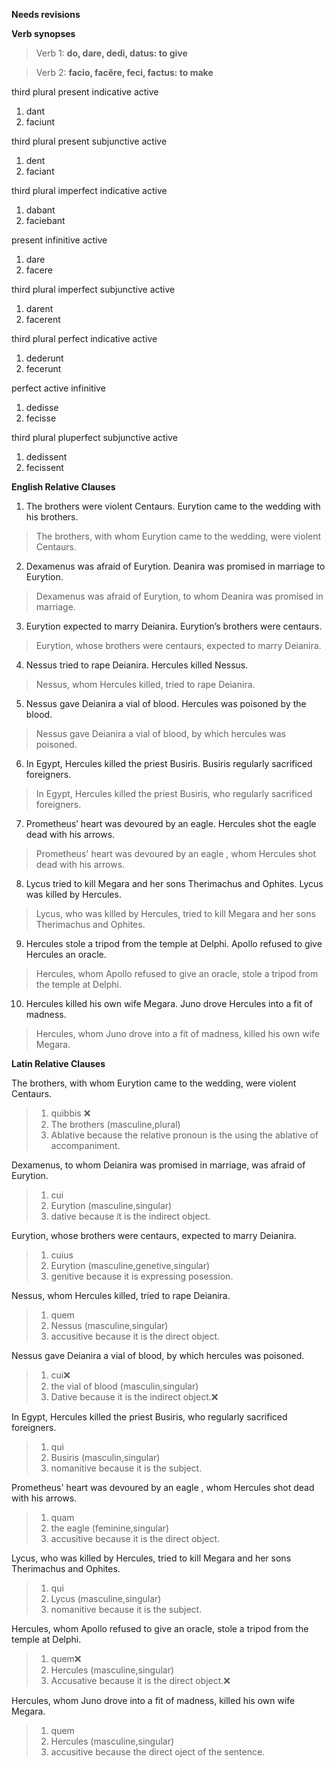 **Needs revisions**

**Verb synopses**
>Verb 1: **do, dare, dedi, datus: to give**

>Verb 2: **facio, facĕre, feci, factus: to make**

third plural present indicative active
 1. dant
 2. faciunt
 
third plural present subjunctive active
 1. dent
 2. faciant
 
third plural imperfect indicative active
1. dabant
2. faciebant

present infinitive active
1. dare
2. facere

third plural imperfect subjunctive active
1. darent
2. facerent

third plural perfect indicative active
1. dederunt
2. fecerunt

perfect active infinitive
1. dedisse
2. fecisse

third plural pluperfect subjunctive active
1. dedissent
2. fecissent


**English Relative Clauses**

1. The brothers were violent Centaurs. Eurytion came to the wedding with his brothers.
>The brothers, with whom Eurytion came to the wedding, were violent Centaurs.

2. Dexamenus was afraid of Eurytion. Deanira was promised in marriage to Eurytion.
>Dexamenus was afraid of Eurytion, to whom Deanira was promised in marriage.


3. Eurytion expected to marry Deianira. Eurytion’s brothers were centaurs.
>Eurytion, whose brothers were centaurs, expected to marry Deianira.  


4. Nessus tried to rape Deianira. Hercules killed Nessus.
>Nessus, whom Hercules killed, tried to rape Deianira.


5. Nessus gave Deianira a vial of blood. Hercules was poisoned by the blood.
>Nessus gave Deianira a vial of blood, by which hercules was poisoned.


6. In Egypt, Hercules killed the priest Busiris. Busiris regularly sacrificed foreigners.
>In Egypt, Hercules killed the priest Busiris, who regularly sacrificed foreigners.


7. Prometheus’ heart was devoured by an eagle. Hercules shot the eagle dead with his arrows.
>Prometheus' heart was devoured by an eagle , whom Hercules shot dead with his arrows.


8. Lycus tried to kill Megara and her sons Therimachus and Ophites. Lycus was killed by Hercules.
>Lycus, who was killed by Hercules, tried to kill Megara and her sons Therimachus and Ophites.


9. Hercules stole a tripod from the temple at Delphi. Apollo refused to give Hercules an oracle.
>Hercules, whom Apollo refused to give an oracle, stole a tripod from the temple at Delphi.


10. Hercules killed his own wife Megara. Juno drove Hercules into a fit of madness.
>Hercules, whom Juno drove into a fit of madness, killed his own wife Megara.


**Latin Relative Clauses**

The brothers, with whom Eurytion came to the wedding, were violent Centaurs.
> 1. quibbis ❌
> 2. The brothers (masculine,plural)
> 3. Ablative because the relative pronoun is the using the ablative of accompaniment.

Dexamenus, to whom Deianira was promised in marriage, was afraid of Eurytion.
> 1. cui
> 2. Eurytion (masculine,singular)
> 3. dative because it is the indirect object.

Eurytion, whose brothers were centaurs, expected to marry Deianira.
> 1. cuius
> 2. Eurytion (masculine,genetive,singular)
> 3. genitive because it is expressing posession.

Nessus, whom Hercules killed, tried to rape Deianira.
> 1. quem
> 2. Nessus (masculine,singular)
> 3. accusitive because it is the direct object.

Nessus gave Deianira a vial of blood, by which hercules was poisoned.
> 1. cui❌
> 2. the vial of blood (masculin,singular)
> 3. Dative because it is the indirect object.❌

In Egypt, Hercules killed the priest Busiris, who regularly sacrificed foreigners.
> 1. qui
> 2. Busiris (masculin,singular)
> 3. nomanitive because it is the subject.

Prometheus' heart was devoured by an eagle , whom Hercules shot dead with his arrows.
> 1. quam
> 2. the eagle (feminine,singular)
> 3. accusitive because it is the direct object.

Lycus, who was killed by Hercules, tried to kill Megara and her sons Therimachus and Ophites.
> 1. qui
> 2. Lycus (masculine,singular)
> 3. nomanitive because it is the subject.

Hercules, whom Apollo refused to give an oracle, stole a tripod from the temple at Delphi.
> 1. quem❌
> 2. Hercules (masculine,singular)
> 3. Accusative because it is the direct object.❌

Hercules, whom Juno drove into a fit of madness, killed his own wife Megara.
> 1. quem
> 2. Hercules (masculine,singular)
> 3. accusitive because the direct oject of the sentence.




